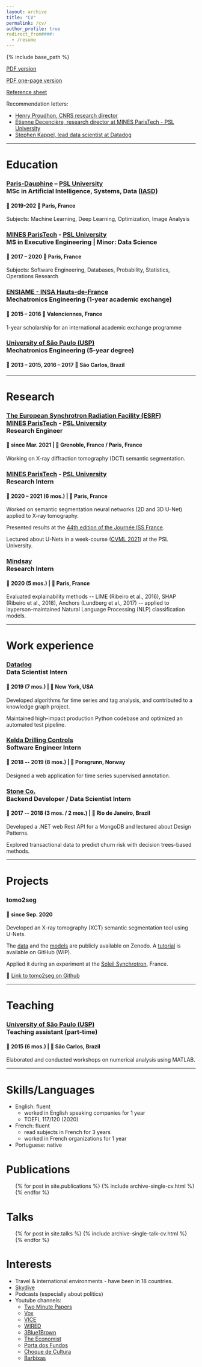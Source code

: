 ```yaml
---
layout: archive
title: "CV"
permalink: /cv/
author_profile: true
redirect_from####:
  - /resume
---
```


{% include base_path %}

[PDF version](https://joaopcbertoldo.github.io/files/cv.en.pdf)

[PDF one-page version](https://joaopcbertoldo.github.io/files/cv-one-page.en.pdf)

[Reference sheet](https://joaopcbertoldo.github.io/files/reference-sheet.en.pdf) 

Recommendation letters: 
* [Henry Proudhon, CNRS research director](https://joaopcbertoldo.github.io/files/recommendation_letter.2021-01.HP.pdf)
* [Etienne Decencière, research director at MINES ParisTech - PSL University](https://joaopcbertoldo.github.io/files/recommendation_letter.2020-01.ED.pdf)
* [Stephen Kappel, lead data scientist at Datadog](https://joaopcbertoldo.github.io/files/recommendation_letter.2019-09.SK.pdf)

---

Education
======

### [Paris-Dauphine](https://dauphine.psl.eu/en/) – [PSL University](https://psl.eu/en) <br/> MSc in Artificial Intelligence, Systems, Data ([IASD](https://www.lamsade.dauphine.fr/wp/iasd/en/))

#### 📅 2019-202 📍 Paris, France

Subjects: Machine Learning, Deep Learning, Optimization, Image Analysis

### [MINES ParisTech](https://www.minesparis.psl.eu/) - [PSL University](https://psl.eu/en) <br/> MS in Executive Engineering | Minor: Data Science 

#### 📅 2017 – 2020 📍 Paris, France

Subjects: Software Engineering, Databases, Probability, Statistics, Operations Research

### [ENSIAME - INSA Hauts-de-France](https://www.uphf.fr/ensiame/presentation-ensiame) <br/> Mechatronics Engineering (1-year academic exchange) 

#### 📅 2015 – 2016 📍 Valenciennes, France

1-year scholarship for an international academic exchange programme

### [University of São Paulo (USP)](https://www5.usp.br/) <br/> Mechatronics Engineering (5-year degree) 

#### 📅 2013 – 2015, 2016 – 2017 📍 São Carlos, Brazil

---

Research
========

### [The European Synchrotron Radiation Facility (ESRF)](https://www.esrf.fr/) <br/> [MINES ParisTech](https://www.minesparis.psl.eu/) - [PSL University](https://psl.eu/en) <br/> Research Engineer 

#### 📅 since Mar. 2021 | 📍 Grenoble, France / Paris, France

Working on X-ray diffraction tomography (DCT) semantic segmentation.

### [MINES ParisTech](https://www.minesparis.psl.eu/) - [PSL University](https://psl.eu/en) <br/> Research Intern
#### 📅 2020 – 2021 (6 mos.) | 📍 Paris, France

Worked on semantic segmentation neural networks (2D and 3D U-Net)
applied to X-ray tomography.

Presented results at the [44th edition of the Journée ISS France](http://www.cmm.mines-paristech.fr/~figliuzzi/iss.html).

Lectured about U-Nets in a week-course ([CVML 2021]({https://bigmeca.minesparis.psl.eu/cvml-2021/)) at the PSL University.

### [Mindsay](https://www.mindsay.com/) <br/> Research Intern 
#### 📅 2020 (5 mos.) | 📍 Paris, France

Evaluated explainability methods -- LIME (Ribeiro et al., 2016), SHAP (Ribeiro et al., 2018), Anchors (Lundberg et al., 2017) -- applied to layperson-maintained Natural Language Processing (NLP) classification models.

---

Work experience
======

### [Datadog](https://www.datadoghq.com/) <br/> Data Scientist Intern
#### 📅 2019 (7 mos.) | 📍 New York, USA

Developed algorithms for time series and tag analysis, and contributed to a knowledge graph project.

Maintained high-impact production Python codebase and optimized an automated test pipeline.

### [Kelda Drilling Controls](https://www.kelda.no/) <br/> Software Engineer Intern
#### 📅 2018 -- 2019 (8 mos.) | 📍 Porsgrunn, Norway

Designed a web application for time series supervised annotation.

### [Stone Co.](https://www.stone.co/) <br/> Backend Developer / Data Scientist Intern
#### 📅 2017 -- 2018 (3 mos. / 2 mos.) | 📍 Rio de Janeiro, Brazil

Developed a .NET web Rest API for a MongoDB and lectured about Design Patterns.

Explored transactional data to predict churn risk with decision trees-based methods.

---

Projects
======

### tomo2seg
#### :date: since Sep. 2020

Developed an X-ray tomography (XCT) semantic segmentation tool using U-Nets.

The [data](https://doi.org/10.5281/zenodo.4587827) and the [models](https://doi.org/10.5281/zenodo.4601560) are publicly available on Zenodo. A [tutorial](https://github.com/joaopcbertoldo/gfpa66-volumes) is available on GitHub (WIP).

Applied it during an experiment at the [Soleil Synchrotron](https://www.synchrotron-soleil.fr/fr), France.

:link: [Link to tomo2seg on Github](https://github.com/joaopcbertoldo/tomo2seg)


---

Teaching
======

### [University of São Paulo (USP)](https://www5.usp.br/) <br/> Teaching assistant (part-time)
#### 📅 2015 (6 mos.) | 📍 São Carlos, Brazil

Elaborated and conducted workshops on numerical analysis using MATLAB.

---

Skills/Languages
======
* English: fluent
  * worked in English speaking companies for 1 year
  * TOEFL 117/120 (2020)
* French: fluent
  * read subjects in French for 3 years
  * worked in French organizations for 1 year
* Portuguese: native

Publications
======
  <ul>{% for post in site.publications %}
    {% include archive-single-cv.html %}
  {% endfor %}</ul>
  
Talks
======
  <ul>{% for post in site.talks %}
    {% include archive-single-talk-cv.html %}
  {% endfor %}</ul>
  
Interests
======
* Travel & international environments - have been in 18 countries.
* [Skydive](https://aspu.org/)
* Podcasts (especially about politics)
* Youtube channels: 
  * [Two Minute Papers](https://www.youtube.com/channel/UCbfYPyITQ-7l4upoX8nvctg)
  * [Vox](https://www.youtube.com/channel/UCLXo7UDZvByw2ixzpQCufnA)
  * [VICE](https://www.youtube.com/channel/UCZaT_X_mc0BI-djXOlfhqWQ)
  * [WIRED](https://www.youtube.com/channel/UCftwRNsjfRo08xYE31tkiyw)
  * [3Blue1Brown](https://www.youtube.com/channel/UCYO_jab_esuFRV4b17AJtAw)
  * [The Economist](https://www.youtube.com/channel/UC0p5jTq6Xx_DosDFxVXnWaQ)
  * [Porta dos Fundos](https://www.youtube.com/channel/UCEWHPFNilsT0IfQfutVzsag)
  * [Choque de Cultura](https://www.youtube.com/watch?v=4u1w1UnqI0Y&list=PLA2Gd9vTv5MWbT1N-RVoTO7MHkfjKkYVV&ab_channel=TVQuase)
  * [Barbixas](https://www.youtube.com/channel/UCZbgt7KIEF_755Xm14JpkCQ)
